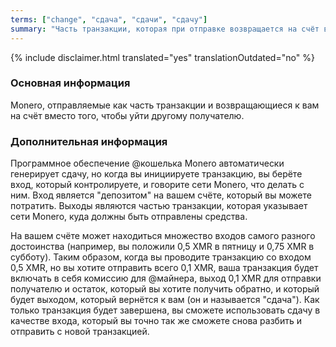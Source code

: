 ```yaml
---
terms: ["change", "сдача", "сдачи", "сдачу"]
summary: "Часть транзакции, которая при отправке возвращается на счёт вместо перехода к другому получателю"
---
```


{% include disclaimer.html translated="yes" translationOutdated="no" %}
### Основная информация

Monero, отправляемые как часть транзакции и возвращающиеся к вам на счёт вместо того, чтобы уйти другому получателю.

### Дополнительная информация

Программное обеспечение @кошелька Monero автоматически генерирует сдачу, но когда вы инициируете транзакцию, вы берёте вход, который контролируете, и говорите сети Monero, что делать с ним. Вход является "депозитом" на вашем счёте, который вы можете потратить. Выходы являются частью транзакции, которая указывает сети Monero, куда должны быть отправлены средства.

На вашем счёте может находиться множество входов самого разного достоинства (например, вы положили 0,5 XMR в пятницу и 0,75 XMR в субботу). Таким образом, когда вы проводите транзакцию со входом 0,5 XMR, но вы хотите отправить всего 0,1 XMR, ваша транзакция будет включать в себя комиссию для @майнера, выход 0,1 XMR для отправки получателю и остаток, который вы хотите получить обратно, и который будет выходом, который вернётся к вам (он и называется "сдача"). Как только транзакция будет завершена, вы сможете использовать сдачу в качестве входа, который вы точно так же сможете снова разбить и отправить с новой транзакцией.
